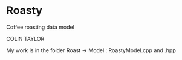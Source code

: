 # Roasty
Coffee roasting data model

COLIN TAYLOR

My work is in the folder Roast -> Model : RoastyModel.cpp and .hpp
